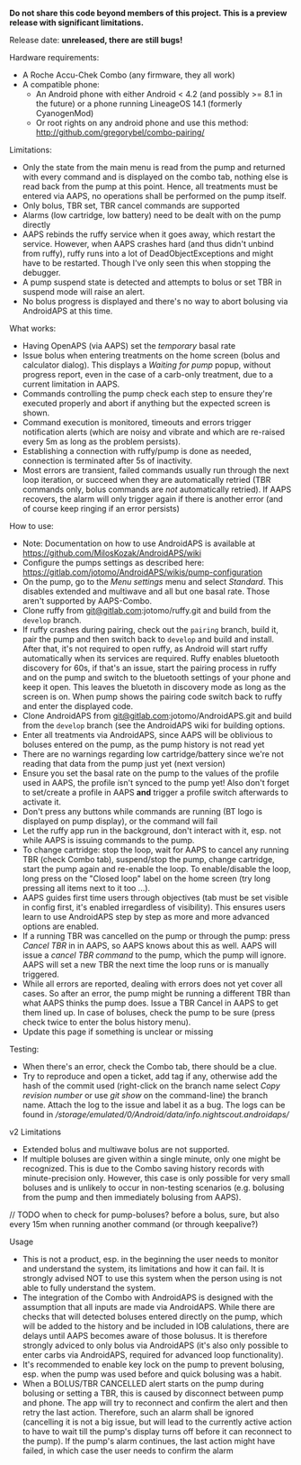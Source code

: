 **Do not share this code beyond members of this project. This is a preview release with significant limitations.**

Release date: **unreleased, there are still bugs!**

Hardware requirements:
- A Roche Accu-Chek Combo (any firmware, they all work)
- A compatible phone:
    - An Android phone with either Android < 4.2 (and possibly >= 8.1 in the future) or a phone running LineageOS 14.1 (formerly CyanogenMod)
    - Or root rights on any android phone and use this method: http://github.com/gregorybel/combo-pairing/

Limitations:
- Only the state from the main menu is read from the pump and returned with every command and is displayed on the combo tab, nothing else is read back from the pump at this point. Hence, all treatments must be entered via AAPS, no operations shall be performed on the pump itself.
- Only bolus, TBR set, TBR cancel commands are supported
- Alarms (low cartridge, low battery) need to be dealt with on the pump directly
- AAPS rebinds the ruffy service when it goes away, which restart the service. However, when AAPS crashes hard (and thus didn't unbind from ruffy), ruffy runs into a lot of DeadObjectExceptions and might have to be restarted. Though I've only seen this when stopping the debugger.
- A pump suspend state is detected and attempts to bolus or set TBR in suspend mode will raise an alert.
- No bolus progress is displayed and there's no way to abort bolusing via AndroidAPS at this time.

What works:
- Having OpenAPS (via AAPS) set the _temporary_ basal rate
- Issue bolus when entering treatments on the home screen (bolus and calculator dialog). This displays a _Waiting for pump_ popup, without progress  report, even in the case of a carb-only treatment, due to a current limitation in AAPS.
- Commands controlling the pump check each step to ensure they're executed properly and abort if anything but the expected screen is shown.
- Command execution is monitored, timeouts and errors trigger notification alerts (which are noisy and vibrate and which are re-raised every 5m as long as the problem persists).
- Establishing a connection with ruffy/pump is done as needed, connection is terminated after 5s of inactivity.
- Most errors are transient, failed commands usually run through the next loop iteration, or succeed when they are automatically retried (TBR commands only, bolus commands are _not_ automatically retried). If AAPS recovers, the alarm will only trigger again if there is another error (and of course keep ringing if an error persists)

How to use:
- Note: Documentation on how to use AndroidAPS is available at https://github.com/MilosKozak/AndroidAPS/wiki
- Configure the pumps settings as described here: https://gitlab.com/jotomo/AndroidAPS/wikis/pump-configuration
- On the pump, go to the _Menu settings_ menu and select _Standard_. This disables extended and multiwave and all but one basal rate. Those aren't supported by AAPS-Combo.
- Clone ruffy from git@gitlab.com:jotomo/ruffy.git and build from the `develop` branch.
- If ruffy crashes during pairing, check out the `pairing` branch, build it, pair the pump and then switch back to `develop` and build and install.
  After that, it's not required to open ruffy, as Android will start ruffy automatically when its services are required.
  Ruffy enables bluetooth discovery for 60s, if that's an issue, start the pairing process in ruffy and on the pump and switch to the bluetooth settings of your phone
  and keep it open. This leaves the bluetoth in discovery mode as long as the screen is on. When pump shows the pairing code switch back
  to ruffy and enter the displayed code.
- Clone AndroidAPS from git@gitlab.com:jotomo/AndroidAPS.git and build from the `develop` branch (see the AndroidAPS wiki for building options.
- Enter all treatments via AndroidAPS, since AAPS will be oblivious to boluses entered on the pump, as the pump history is not read yet
- There are no warnings regarding low cartridge/battery since we're not reading that data from the pump just yet (next version)
- Ensure you set the basal rate on the pump to the values of the profile used in AAPS, the profile isn't synced to the pump yet! Also don't forget to set/create a profile in AAPS **and** trigger a profile switch afterwards to activate it.
- Don't press any buttons while commands are running (BT logo is displayed on pump display), or the command will fail
- Let the ruffy app run in the background, don't interact with it, esp. not while AAPS is issuing commands to the pump.
- To change cartridge: stop the loop, wait for AAPS to cancel any running TBR (check Combo tab), suspend/stop the pump, change cartridge, start the pump again and re-enable the loop. To enable/disable the loop, long press on the "Closed loop" label on the home screen (try long pressing all items next to it too ...).
- AAPS guides first time users through objectives (tab must be set visible in config first, it's enabled irregardless of visibility). This ensures users learn to use AndroidAPS step by step as more and more advanced options are enabled.
- If a running TBR was cancelled on the pump or through the pump: press _Cancel TBR_ in in AAPS, so AAPS knows about this as well. AAPS will issue a _cancel TBR command_ to the pump, which the pump will ignore. AAPS will set a new TBR the next time the loop runs or is manually triggered.
- While all errors are reported, dealing with errors does not yet cover all cases. So after an error, the pump might be running a different TBR than what AAPS thinks the pump does.
  Issue a TBR Cancel in AAPS to get them lined up. In case of boluses, check the pump to be sure (press check twice to enter the bolus history menu).
- Update this page if something is unclear or missing

Testing:
- When there's an error, check the Combo tab, there should be a clue.
- Try to reproduce and open a ticket, add tag if any, otherwise add the hash of the commit used (right-click on the branch name select
 _Copy revision number_ or use _git show_ on the command-line) the branch name. Attach the log to the issue and label it as a bug.
  The logs can be found in _/storage/emulated/0/Android/data/info.nightscout.androidaps/_

v2
Limitations
- Extended bolus and multiwave bolus are not supported.
- If multiple boluses are given within a single minute, only one might be recognized.
  This is due to the Combo saving history records with minute-precision only.
  However, this case is only possible for very small boluses and is unlikely to occur
  in non-testing scenarios (e.g. bolusing from the pump and then immediately bolusing
  from AAPS).

// TODO when to check for pump-boluses? before a bolus, sure, but also every 15m when running another command (or through keepalive?)

Usage
- This is not a product, esp. in the beginning the user needs to monitor and understand the system, its limitations and how it
  can fail. It is strongly advised NOT to use this system when the person using is not able to fully understand the system.
- The integration of the Combo with AndroidAPS is designed with the assumption that all inputs are made via AndroidAPS.
  While there are checks that will detected boluses entered directly on the pump, which will be added to the history and be
  included in IOB calulations, there are delays until AAPS becomes aware of those bolusus. It is therefore strongly adviced
  to only bolus via AndroidAPS (it's also only possible to enter carbs via AndroidAPS, required for advanced loop functionality).
- It's recommended to enable key lock on the pump to prevent bolusing, esp. when the pump was used before and quick bolusing was a habit.
- When a BOLUS/TBR CANCELLED alert starts on the pump during bolusing or setting a TBR, this is caused by disconnect
  between pump and phone. The app will try to reconnect and confirm the alert and then retry the last action. Therefore,
  such an alarm shall be ignored (cancelling it is not a big issue, but will lead to the currently active action to
  have to wait till the pump's display turns off before it can reconnect to the pump).
  If the pump's alarm continues, the last action might have failed, in which case the user needs to confirm the alarm

